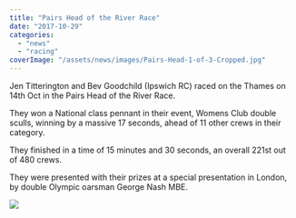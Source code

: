 ```yaml
---
title: "Pairs Head of the River Race"
date: "2017-10-29"
categories: 
  - "news"
  - "racing"
coverImage: "/assets/news/images/Pairs-Head-1-of-3-Cropped.jpg"
---
```


Jen Titterington and Bev Goodchild (Ipswich RC) raced on the Thames on 14th Oct in the Pairs Head of the River Race.

They won a National class pennant in their event, Womens Club double sculls, winning by a massive 17 seconds, ahead of 11 other crews in their category.

They finished in a time of 15 minutes and 30 seconds, an overall 221st out of 480 crews.

They were presented with their prizes at a special presentation in London, by double Olympic oarsman George Nash MBE.

[![](/assets/news/images/Pairs-Head-1-of-3-1-1024x774.jpg)](http://sudburyrowingclub.org.uk/wp-content/uploads/2017/10/Pairs-Head-1-of-3-1.jpg)
